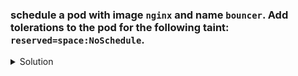 ### schedule a pod with image `nginx` and name `bouncer`. Add tolerations to the pod for the following taint: `reserved=space:NoSchedule`.

<details><summary>Solution</summary>
<p>

```bash
# generate required pod yaml
k run bouncer --image=nginx --dry-run=client -o yaml > pod.yaml

# add service account name
apiVersion: v1
kind: Pod
metadata:
  creationTimestamp: null
  labels:
    run: bouncer
  name: bouncer
spec:
  tolerations:
    key: "reserved"
    operator: "Equal"
    value: "space"
    effect: "NoSchedule"
  containers:
  - image: nginx
    name: bouncer
    resources: {}
  dnsPolicy: ClusterFirst
  restartPolicy: Always
```

</p>
</details>